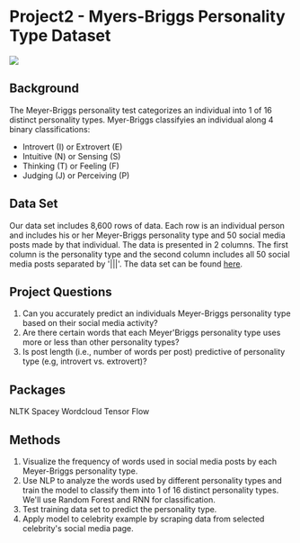 # Project2 - Myers-Briggs Personality Type Dataset
![](https://excellenceassured.com/wp-content/uploads/2015/09/16-personality-types.png)

## Background
The Meyer-Briggs personality test categorizes an individual into 1 of 16 distinct personality types. Myer-Briggs classifyies an individual along 4 binary classifications:
* Introvert (I) or Extrovert (E)
* Intuitive (N) or Sensing (S)
* Thinking (T) or Feeling (F)
* Judging (J) or Perceiving (P)

## Data Set
Our data set includes 8,600 rows of data. Each row is an individual person and includes his or her Meyer-Briggs personality type and 50 social media posts made by that individual. The data is presented in 2 columns. The first column is the personality type and the second column includes all 50 social media posts separated by '|||'. The data set can be found [here](https://www.kaggle.com/datasnaek/mbti-type?select=mbti_1.csv).

## Project Questions
1. Can you accurately predict an individuals Meyer-Briggs personality type based on their social media activity?
2. Are there certain words that each Meyer'Briggs personality type uses more or less than other personality types?
3. Is post length (i.e., number of words per post) predictive of personality type (e.g, introvert vs. extrovert)?

## Packages
NLTK
Spacey
Wordcloud
Tensor Flow

## Methods
1. Visualize the frequency of words used in social media posts by each Meyer-Briggs personality type.
2. Use NLP to analyze the words used by different personality types and train the model to classify them into 1 of 16 distinct personality types. We'll use Random Forest and RNN for classification.
3. Test training data set to predict the personality type.
4. Apply model to celebrity example by scraping data from selected celebrity's social media page.
